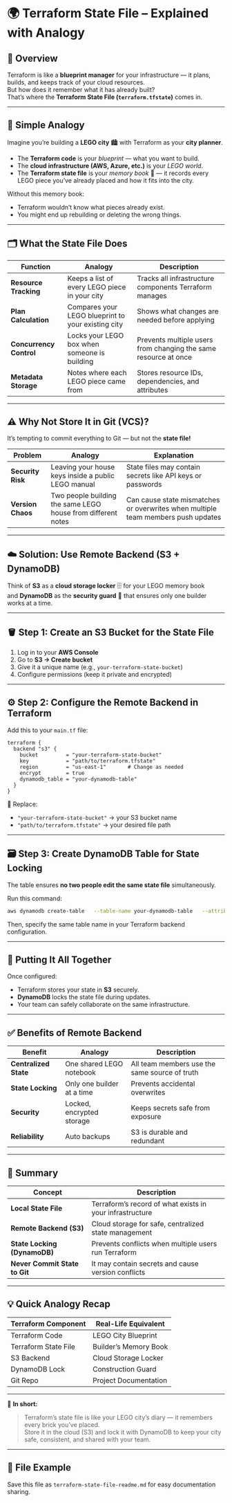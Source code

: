 # 🌍 Terraform State File – Explained with Analogy

## 📘 Overview

Terraform is like a **blueprint manager** for your infrastructure — it plans, builds, and keeps track of your cloud resources.  
But how does it remember what it has already built?  
That’s where the **Terraform State File (`terraform.tfstate`)** comes in.

---

## 🧠 Simple Analogy

Imagine you’re building a **LEGO city** 🏙️ with Terraform as your **city planner**.

- The **Terraform code** is your *blueprint* — what you want to build.
- The **cloud infrastructure (AWS, Azure, etc.)** is your *LEGO world*.
- The **Terraform state file** is your *memory book* 📖 — it records every LEGO piece you’ve already placed and how it fits into the city.

Without this memory book:
- Terraform wouldn’t know what pieces already exist.
- You might end up rebuilding or deleting the wrong things.

---

## 🗂️ What the State File Does

| Function | Analogy | Description |
|-----------|----------|-------------|
| **Resource Tracking** | Keeps a list of every LEGO piece in your city | Tracks all infrastructure components Terraform manages |
| **Plan Calculation** | Compares your LEGO blueprint to your existing city | Shows what changes are needed before applying |
| **Concurrency Control** | Locks your LEGO box when someone is building | Prevents multiple users from changing the same resource at once |
| **Metadata Storage** | Notes where each LEGO piece came from | Stores resource IDs, dependencies, and attributes |

---

## ⚠️ Why Not Store It in Git (VCS)?

It’s tempting to commit everything to Git — but not the **state file!**

| Problem | Analogy | Explanation |
|----------|----------|-------------|
| **Security Risk** | Leaving your house keys inside a public LEGO manual | State files may contain secrets like API keys or passwords |
| **Version Chaos** | Two people building the same LEGO house from different notes | Can cause state mismatches or overwrites when multiple team members push updates |

---

## ☁️ Solution: Use Remote Backend (S3 + DynamoDB)

Think of **S3** as a **cloud storage locker** 🗄️ for your LEGO memory book  
and **DynamoDB** as the **security guard** 🚧 that ensures only one builder works at a time.

---

## 🪣 Step 1: Create an S3 Bucket for the State File

1. Log in to your **AWS Console**
2. Go to **S3 → Create bucket**
3. Give it a unique name (e.g., `your-terraform-state-bucket`)
4. Configure permissions (keep it private and encrypted)

---

## ⚙️ Step 2: Configure the Remote Backend in Terraform

Add this to your `main.tf` file:

```hcl
terraform {
  backend "s3" {
    bucket         = "your-terraform-state-bucket"
    key            = "path/to/terraform.tfstate"
    region         = "us-east-1"       # Change as needed
    encrypt        = true
    dynamodb_table = "your-dynamodb-table"
  }
}
```

🧩 Replace:
- `"your-terraform-state-bucket"` → your S3 bucket name  
- `"path/to/terraform.tfstate"` → your desired file path

---

## 🗃️ Step 3: Create DynamoDB Table for State Locking

The table ensures **no two people edit the same state file** simultaneously.

Run this command:

```bash
aws dynamodb create-table   --table-name your-dynamodb-table   --attribute-definitions AttributeName=LockID,AttributeType=S   --key-schema AttributeName=LockID,KeyType=HASH   --provisioned-throughput ReadCapacityUnits=5,WriteCapacityUnits=5
```

Then, specify the same table name in your Terraform backend configuration.

---

## 🧩 Putting It All Together

Once configured:
- Terraform stores your state in **S3** securely.
- **DynamoDB** locks the state file during updates.
- Your team can safely collaborate on the same infrastructure.

---

## ✅ Benefits of Remote Backend

| Benefit | Analogy | Description |
|----------|----------|-------------|
| **Centralized State** | One shared LEGO notebook | All team members use the same source of truth |
| **State Locking** | Only one builder at a time | Prevents accidental overwrites |
| **Security** | Locked, encrypted storage | Keeps secrets safe from exposure |
| **Reliability** | Auto backups | S3 is durable and redundant |

---

## 🧾 Summary

| Concept | Description |
|----------|-------------|
| **Local State File** | Terraform’s record of what exists in your infrastructure |
| **Remote Backend (S3)** | Cloud storage for safe, centralized state management |
| **State Locking (DynamoDB)** | Prevents conflicts when multiple users run Terraform |
| **Never Commit State to Git** | It may contain secrets and cause version conflicts |

---

## 💡 Quick Analogy Recap

| Terraform Component | Real-Life Equivalent |
|----------------------|----------------------|
| Terraform Code | LEGO City Blueprint |
| Terraform State File | Builder’s Memory Book |
| S3 Backend | Cloud Storage Locker |
| DynamoDB Lock | Construction Guard |
| Git Repo | Project Documentation |

---

🧱 **In short:**  
> Terraform’s state file is like your LEGO city’s diary — it remembers every brick you’ve placed.  
> Store it in the cloud (S3) and lock it with DynamoDB to keep your city safe, consistent, and shared with your team.

---

## 📁 File Example

Save this file as `terraform-state-file-readme.md` for easy documentation sharing.
